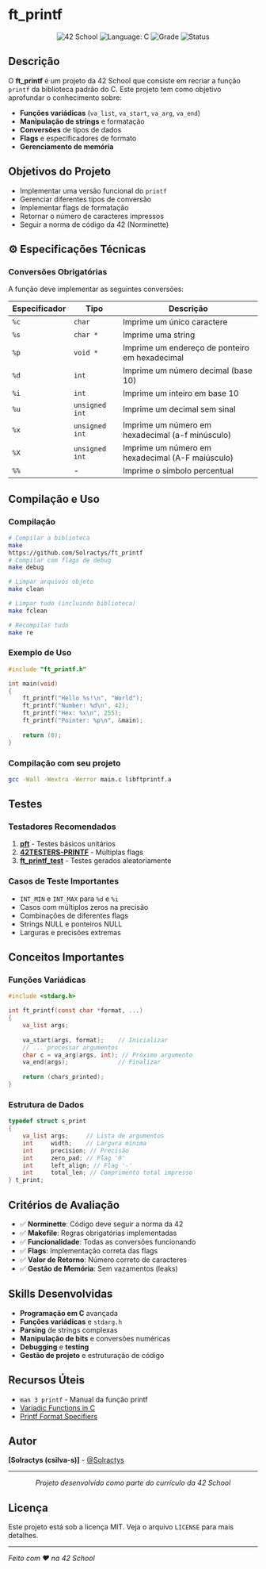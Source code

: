 # ft_printf

<div align="center">
  <img src="https://img.shields.io/badge/42-School-black?style=flat-square&logo=42" alt="42 School"/>
  <img src="https://img.shields.io/badge/Language-C-blue?style=flat-square&logo=c" alt="Language: C"/>
  <img src="https://img.shields.io/badge/Grade-100%2F100-success?style=flat-square" alt="Grade"/>
  <img src="https://img.shields.io/badge/Status-Completed-brightgreen?style=flat-square" alt="Status"/>
</div>

##  Descrição

O **ft_printf** é um projeto da 42 School que consiste em recriar a função `printf` da biblioteca padrão do C. Este projeto tem como objetivo aprofundar o conhecimento sobre:

- **Funções variádicas** (`va_list`, `va_start`, `va_arg`, `va_end`)
- **Manipulação de strings** e formatação
- **Conversões** de tipos de dados
- **Flags** e especificadores de formato
- **Gerenciamento de memória**

##  Objetivos do Projeto

- Implementar uma versão funcional do `printf`
- Gerenciar diferentes tipos de conversão
- Implementar flags de formatação
- Retornar o número de caracteres impressos
- Seguir a norma de código da 42 (Norminette)

## ⚙ Especificações Técnicas

### Conversões Obrigatórias
A função deve implementar as seguintes conversões:

| Especificador | Tipo | Descrição |
|---------------|------|-----------|
| `%c` | `char` | Imprime um único caractere |
| `%s` | `char *` | Imprime uma string |
| `%p` | `void *` | Imprime um endereço de ponteiro em hexadecimal |
| `%d` | `int` | Imprime um número decimal (base 10) |
| `%i` | `int` | Imprime um inteiro em base 10 |
| `%u` | `unsigned int` | Imprime um decimal sem sinal |
| `%x` | `unsigned int` | Imprime um número em hexadecimal (a-f minúsculo) |
| `%X` | `unsigned int` | Imprime um número em hexadecimal (A-F maiúsculo) |
| `%%` | - | Imprime o símbolo percentual |

##  Compilação e Uso

### Compilação
```bash
# Compilar a biblioteca
make
https://github.com/Solractys/ft_printf
# Compilar com flags de debug
make debug

# Limpar arquivos objeto
make clean

# Limpar tudo (incluindo biblioteca)
make fclean

# Recompilar tudo
make re
```

### Exemplo de Uso
```c
#include "ft_printf.h"

int main(void)
{
    ft_printf("Hello %s!\n", "World");
    ft_printf("Number: %d\n", 42);
    ft_printf("Hex: %x\n", 255);
    ft_printf("Pointer: %p\n", &main);
    
    return (0);
}
```

### Compilação com seu projeto
```bash
gcc -Wall -Wextra -Werror main.c libftprintf.a
```

##  Testes

### Testadores Recomendados
1. **[pft](https://github.com/gavinfielder/pft)** - Testes básicos unitários
2. **[42TESTERS-PRINTF](https://github.com/Mazoise/42TESTERS-PRINTF)** - Múltiplas flags
3. **[ft_printf_test](https://github.com/cacharle/ft_printf_test)** - Testes gerados aleatoriamente

### Casos de Teste Importantes
- `INT_MIN` e `INT_MAX` para `%d` e `%i`
- Casos com múltiplos zeros na precisão
- Combinações de diferentes flags
- Strings NULL e ponteiros NULL
- Larguras e precisões extremas

##  Conceitos Importantes

### Funções Variádicas
```c
#include <stdarg.h>

int ft_printf(const char *format, ...)
{
    va_list args;
    
    va_start(args, format);    // Inicializar
    // ... processar argumentos
    char c = va_arg(args, int); // Próximo argumento
    va_end(args);              // Finalizar
    
    return (chars_printed);
}
```

### Estrutura de Dados
```c
typedef struct s_print
{
    va_list args;     // Lista de argumentos
    int     width;    // Largura mínima
    int     precision; // Precisão
    int     zero_pad; // Flag '0'
    int     left_align; // Flag '-'
    int     total_len; // Comprimento total impresso
} t_print;
```

##  Critérios de Avaliação

- ✅ **Norminette**: Código deve seguir a norma da 42
- ✅ **Makefile**: Regras obrigatórias implementadas
- ✅ **Funcionalidade**: Todas as conversões funcionando
- ✅ **Flags**: Implementação correta das flags
- ✅ **Valor de Retorno**: Número correto de caracteres
- ✅ **Gestão de Memória**: Sem vazamentos (leaks)

##  Skills Desenvolvidas

- **Programação em C** avançada
- **Funções variádicas** e `stdarg.h`
- **Parsing** de strings complexas
- **Manipulação de bits** e conversões numéricas
- **Debugging** e **testing**
- **Gestão de projeto** e estruturação de código

##  Recursos Úteis

- `man 3 printf` - Manual da função printf
- [Variadic Functions in C](https://www.geeksforgeeks.org/variadic-functions-in-c/)
- [Printf Format Specifiers](https://www.cplusplus.com/reference/cstdio/printf/)

##  Autor

**[Solractys (csilva-s)]** - [@Solractys](https://github.com/Solractys)

---

<div align="center">
  <i>Projeto desenvolvido como parte do currículo da 42 School</i>
</div>

##  Licença

Este projeto está sob a licença MIT. Veja o arquivo `LICENSE` para mais detalhes.

---

*Feito com ❤️ na 42 School*
